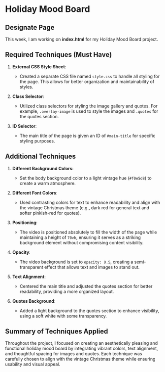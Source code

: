 # Holiday Mood Board

## Designate Page
This week, I am working on **index.html** for my Holiday Mood Board project.

## Required Techniques (Must Have)

1. **External CSS Style Sheet**: 
   - Created a separate CSS file named `style.css` to handle all styling for the page. This allows for better organization and maintainability of styles.

2. **Class Selector**: 
   - Utilized class selectors for styling the image gallery and quotes. For example, `.overlay-image` is used to style the images and `.quotes` for the quotes section.

3. **ID Selector**: 
   - The main title of the page is given an ID of `#main-title` for specific styling purposes.

## Additional Techniques

1. **Different Background Colors**: 
   - Set the body background color to a light vintage hue (`#f0e5d8`) to create a warm atmosphere.

2. **Different Font Colors**: 
   - Used contrasting colors for text to enhance readability and align with the vintage Christmas theme (e.g., dark red for general text and softer pinkish-red for quotes).

3. **Positioning**: 
   - The video is positioned absolutely to fill the width of the page while maintaining a height of `70vh`, ensuring it serves as a striking background element without compromising content visibility.

4. **Opacity**: 
   - The video background is set to `opacity: 0.5`, creating a semi-transparent effect that allows text and images to stand out.

5. **Text Alignment**: 
   - Centered the main title and adjusted the quotes section for better readability, providing a more organized layout.

6. **Quotes Background**: 
   - Added a light background to the quotes section to enhance visibility, using a soft white with some transparency.

## Summary of Techniques Applied
Throughout the project, I focused on creating an aesthetically pleasing and functional holiday mood board by integrating vibrant colors, text alignment, and thoughtful spacing for images and quotes. Each technique was carefully chosen to align with the vintage Christmas theme while ensuring usability and visual appeal.


